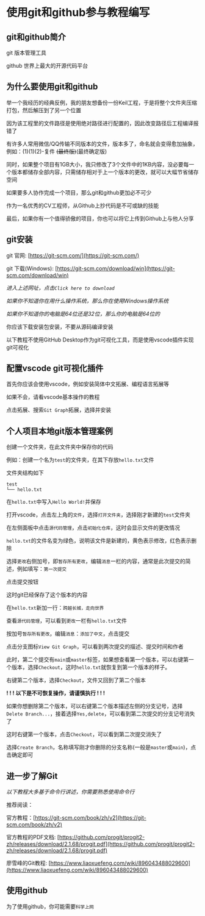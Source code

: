 # 使用git和github参与教程编写

## git和github简介

git 版本管理工具

github 世界上最大的开源代码平台

## 为什么要使用git和github

举一个我经历的经典反例，我的朋友想备份一份Keil工程，于是将整个文件夹压缩打包，然后解压到了另一个位置

因为该工程里的文件路径是使用绝对路径进行配置的，因此改变路径后工程编译报错了

有许多人常用微信/QQ传输不同版本的文件，版本多了，命名就会变得愈加抽象，例如：(1)(1)(2)-复件 ~~(最终版)~~(最终确定版)

同时，如果整个项目有1GB大小，我只修改了3个文件中的1KB内容，没必要每一个版本都储存全部内容，只需储存相对于上一个版本的更改，就可以大幅节省储存空间

如果要多人协作完成一个项目，那么git和github更加必不可少

作为一名优秀的CV工程师，从Github上抄代码是不可或缺的技能

最后，如果你有一个值得骄傲的项目，你也可以将它上传到Github上与他人分享

## git安装

git 官网: [https://git-scm.com/](https://git-scm.com/)

git 下载(Windows): [https://git-scm.com/download/win](https://git-scm.com/download/win) 

*进入上述网址，点击`Click here to download`*

*如果你不知道你在用什么操作系统，那么你在使用Windows操作系统*

*如果你不知道你的电脑是64位还是32位，那么你的电脑是64位的*

你应该下载安装包安装，不要从源码编译安装

以下教程不使用GitHub Desktop作为git可视化工具，而是使用vscode插件实现git可视化

## 配置vscode git可视化插件

首先你应该会使用vscode，例如安装简体中文拓展、编程语言拓展等

如果不会，请看vscode基本操作的教程

点击拓展、搜索`Git Graph`拓展，选择并安装

## 个人项目本地git版本管理案例

创建一个文件夹，在此文件夹中保存你的代码

例如：创建一个名为`test`的文件夹，在其下存放`hello.txt`文件

文件夹结构如下


```
test
└── hello.txt
```

在`hello.txt`中写入`Hello World!`并保存

打开vscode，点击左上角的`文件`，选择`打开文件夹`，选择刚才新建的`test`文件夹

在左侧面板中点击`源代码管理`，点击`初始化仓库`，这时会显示文件的更改情况

`hello.txt`的文件名变为绿色，说明该文件是新建的，黄色表示修改，红色表示删除

选择`更改`右侧加号，即`暂存所有更改`，编辑`消息`一栏的内容，通常是此次提交的简述，例如填写：`第一次提交`

点击提交按钮

这时git已经保存了这个版本的内容

在`hello.txt`新加一行：`跨越长城，走向世界`

查看`源代码管理`，可以看到`更改`一栏有`hello.txt`文件

按加号`暂存所有更改`，编辑`消息`：`添加了中文`，点击提交

点击分支图标`View Git Graph`，可以看到两次提交的描述、提交时间和作者

此时，第二个提交有`main`或`master`标签，如果想查看第一个版本，可以右键第一个版本，选择`Checkout`，这时`hello.txt`就恢复到第一个版本的样子。

右键第二个版本，选择`Checkout`，文件又回到了第二个版本

**! ! ! 以下是不可恢复操作，请谨慎执行 ! ! !**

如果你想删除第二个版本，可以右键第二个版本描述左侧的分支记号，选择`Delete Branch...`，接着选择`Yes,delete`，可以看到第二次提交的分支记号消失了

这时右键第一个版本，点击`Checkout`，可以看到第二次提交消失了

选择`Create Branch`，名称填写刚才你删除的分支名称(一般是`master`或`main`)，点击确定即可

## 进一步了解Git

*以下教程大多基于命令行讲述，你需要熟悉使用命令行*

推荐阅读：

官方教程：[https://git-scm.com/book/zh/v2](https://git-scm.com/book/zh/v2)

官方教程的PDF文档: [https://github.com/progit/progit2-zh/releases/download/2.1.68/progit.pdf](https://github.com/progit/progit2-zh/releases/download/2.1.68/progit.pdf)

廖雪峰的Git教程: [https://www.liaoxuefeng.com/wiki/896043488029600](https://www.liaoxuefeng.com/wiki/896043488029600)

## 使用github

为了使用github，你可能需要`科学上网`

